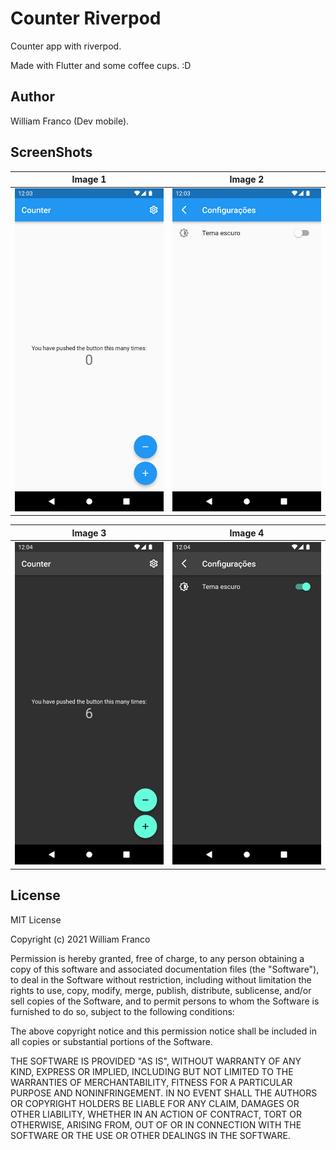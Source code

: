 # Counter Riverpod

Counter app with riverpod.

Made with Flutter and some coffee cups. :D

## Author

William Franco (Dev mobile).

## ScreenShots

| Image 1 | Image 2 |
|----------|----------|
| ![example](screenshots/screen-1.png) | ![example](screenshots/screen-2.png) |

| Image 3 | Image 4 |
|----------|----------|
| ![example](screenshots/screen-3.png) | ![example](screenshots/screen-4.png) |

## License

MIT License

Copyright (c) 2021 William Franco

Permission is hereby granted, free of charge, to any person obtaining a copy
of this software and associated documentation files (the "Software"), to deal
in the Software without restriction, including without limitation the rights
to use, copy, modify, merge, publish, distribute, sublicense, and/or sell
copies of the Software, and to permit persons to whom the Software is
furnished to do so, subject to the following conditions:

The above copyright notice and this permission notice shall be included in all
copies or substantial portions of the Software.

THE SOFTWARE IS PROVIDED "AS IS", WITHOUT WARRANTY OF ANY KIND, EXPRESS OR
IMPLIED, INCLUDING BUT NOT LIMITED TO THE WARRANTIES OF MERCHANTABILITY,
FITNESS FOR A PARTICULAR PURPOSE AND NONINFRINGEMENT. IN NO EVENT SHALL THE
AUTHORS OR COPYRIGHT HOLDERS BE LIABLE FOR ANY CLAIM, DAMAGES OR OTHER
LIABILITY, WHETHER IN AN ACTION OF CONTRACT, TORT OR OTHERWISE, ARISING FROM,
OUT OF OR IN CONNECTION WITH THE SOFTWARE OR THE USE OR OTHER DEALINGS IN THE
SOFTWARE.
